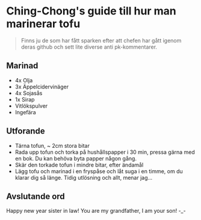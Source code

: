 # Ching-Chong's guide till hur man marinerar tofu

> Finns ju de som har fått sparken efter att chefen har gått igenom deras github och sett lite diverse anti pk-kommentarer.

## Marinad

- 4x Olja
- 3x Äppelcidervinäger
- 4x Sojasås
- 1x Sirap
- Vitlökspulver
- Ingefära

## Utforande

- Tärna tofun, ~ 2cm stora bitar
- Rada upp tofun och torka på hushållspapper i 30 min, pressa gärna med en bok. Du kan behöva byta papper någon gång.
- Skär den torkade tofun i mindre bitar, efter ändamål
- Lägg tofu och marinad i en fryspåse och låt suga i en timme, om du klarar dig så länge. Tidig utlösning och allt, menar jag...

## Avslutande ord

Happy new year sister in law! You are my grandfather, I am your son! -_-
